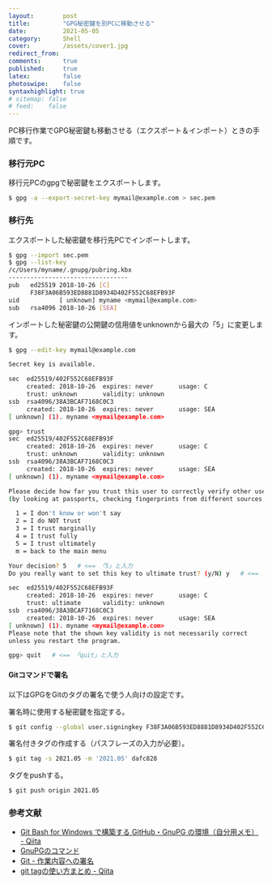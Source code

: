 ```yaml
---
layout:        post
title:         "GPG秘密鍵を別PCに移動させる"
date:          2021-05-05
category:      Shell
cover:         /assets/cover1.jpg
redirect_from:
comments:      true
published:     true
latex:         false
photoswipe:    false
syntaxhighlight: true
# sitemap: false
# feed:    false
---
```


PC移行作業でGPG秘密鍵も移動させる（エクスポート＆インポート）ときの手順です。

### 移行元PC

移行元PCのgpgで秘密鍵をエクスポートします。

```bash
$ gpg -a --export-secret-key mymail@example.com > sec.pem
```

### 移行先

エクスポートした秘密鍵を移行先PCでインポートします。

```bash
$ gpg --import sec.pem
$ gpg --list-key
/c/Users/myname/.gnupg/pubring.kbx
---------------------------------
pub   ed25519 2018-10-26 [C]
      F38F3A06B593ED8881D8934D402F552C68EFB93F
uid           [ unknown] myname <mymail@example.com>
sub   rsa4096 2018-10-26 [SEA]
```

インポートした秘密鍵の公開鍵の信用値をunknownから最大の「5」に変更します。

```bash
$ gpg --edit-key mymail@example.com

Secret key is available.

sec  ed25519/402F552C68EFB93F
     created: 2018-10-26  expires: never       usage: C
     trust: unknown       validity: unknown
ssb  rsa4096/38A3BCAF7168C0C3
     created: 2018-10-26  expires: never       usage: SEA
[ unknown] (1). myname <mymail@example.com>

gpg> trust
sec  ed25519/402F552C68EFB93F
     created: 2018-10-26  expires: never       usage: C
     trust: unknown       validity: unknown
ssb  rsa4096/38A3BCAF7168C0C3
     created: 2018-10-26  expires: never       usage: SEA
[ unknown] (1). myname <mymail@example.com>

Please decide how far you trust this user to correctly verify other users keys
(by looking at passports, checking fingerprints from different sources, etc.)

  1 = I don't know or won't say
  2 = I do NOT trust
  3 = I trust marginally
  4 = I trust fully
  5 = I trust ultimately
  m = back to the main menu

Your decision? 5   # <== 「5」と入力
Do you really want to set this key to ultimate trust? (y/N) y   # <== 「y」と入力

sec  ed25519/402F552C68EFB93F
     created: 2018-10-26  expires: never       usage: C
     trust: ultimate      validity: unknown
ssb  rsa4096/38A3BCAF7168C0C3
     created: 2018-10-26  expires: never       usage: SEA
[ unknown] (1). myname <mymail@example.com>
Please note that the shown key validity is not necessarily correct
unless you restart the program.

gpg> quit   # <== 「quit」と入力
```

#### Gitコマンドで署名

以下はGPGをGitのタグの署名で使う人向けの設定です。

署名時に使用する秘密鍵を指定する。

```bash
$ git config --global user.signingkey F38F3A06B593ED8881D8934D402F552C68EFB93F
```

署名付きタグの作成する（パスフレーズの入力が必要）。

```bash
$ git tag -s 2021.05 -m '2021.05' dafc828
```

タグをpushする。

```bash
$ git push origin 2021.05
```


### 参考文献

- [Git Bash for Windows で構築する GitHub・GnuPG の環境（自分用メモ） - Qiita](https://qiita.com/sprout2000/items/e67053e09380c2227500#%E3%81%99%E3%81%A7%E3%81%AB-gpg%E9%8D%B5%E3%82%92%E4%BD%9C%E3%81%A3%E3%81%A6%E3%81%84%E3%82%8B%E5%A0%B4%E5%90%88)
- [GnuPGのコマンド](http://www.nina.jp/server/windows/gpg/commands.html)
- [Git - 作業内容への署名](https://git-scm.com/book/ja/v2/Git-%E3%81%AE%E3%81%95%E3%81%BE%E3%81%96%E3%81%BE%E3%81%AA%E3%83%84%E3%83%BC%E3%83%AB-%E4%BD%9C%E6%A5%AD%E5%86%85%E5%AE%B9%E3%81%B8%E3%81%AE%E7%BD%B2%E5%90%8D)
- [git tagの使い方まとめ - Qiita](https://qiita.com/growsic/items/ed67e03fda5ab7ef9d08)
